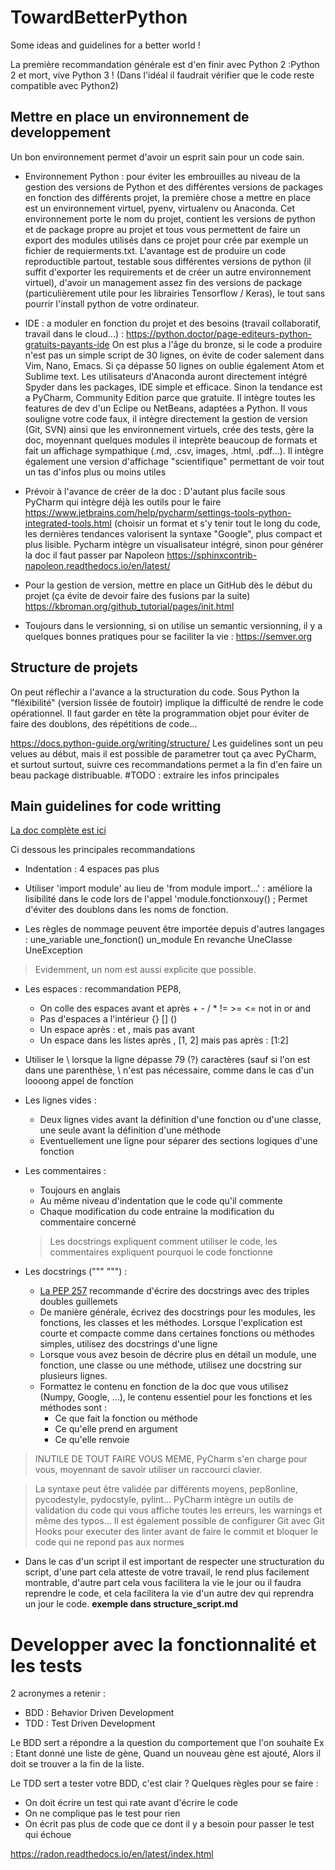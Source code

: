 # TowardBetterPython

Some ideas and guidelines for a better world !

La première recommandation générale est d'en finir avec Python 2 :Python 2 et mort, vive Python 3 ! (Dans l'idéal il faudrait vérifier que le code reste compatible avec Python2)


## Mettre en place un environnement de developpement

Un bon environnement permet d'avoir un esprit sain pour un code sain. 

* Environnement Python : pour éviter les embrouilles au niveau de la gestion des versions de Python et des différentes versions de packages en fonction des différents projet, la première chose a mettre en place est un environnement virtuel, pyenv, virtualenv ou Anaconda. Cet environnement porte le nom du projet, contient les versions de python et de package propre au projet et tous vous permettent de faire un export des modules utilisés dans ce projet pour crée par exemple un fichier de requierments.txt. L'avantage est de produire un code reproductible partout, testable sous différentes versions de python (il suffit d'exporter les requirements et de créer un autre environnement virtuel), d'avoir un management assez fin des versions de package (particulièrement utile pour les librairies Tensorflow / Keras), le tout sans pourrir l'install python de votre ordinateur.

* IDE : a moduler en fonction du projet et des besoins (travail collaboratif, travail dans le cloud...) : https://python.doctor/page-editeurs-python-gratuits-payants-ide
On est plus a l'âge du bronze, si le code a produire n'est pas un simple script de 30 lignes, on évite de coder salement dans Vim, Nano, Emacs. Si ça dépasse 50 lignes on oublie également Atom et Sublime text. 
Les utilisateurs d'Anaconda auront directement intégré Spyder dans les packages, IDE simple et efficace. Sinon la tendance est a PyCharm, Community Edition parce que gratuite. 
Il intègre toutes les features de dev d'un Eclipe ou NetBeans, adaptées a Python. Il vous souligne votre code faux, il intègre directement la gestion de version (Git, SVN) ainsi que les environnement virtuels, crée des tests, gère la doc, moyennant quelques modules il inteprète beaucoup de formats et fait un affichage sympathique (.md, .csv, images, .html, .pdf...). Il intègre également une version d'affichage "scientifique" permettant de voir tout un tas d'infos plus ou moins utiles


* Prévoir à l'avance de créer de la doc : D'autant plus facile sous PyCharm qui intègre déjà les outils pour le faire  
https://www.jetbrains.com/help/pycharm/settings-tools-python-integrated-tools.html (choisir un format et s'y tenir tout le long du code, les dernières tendances valorisent la syntaxe "Google", plus compact et plus lisible. Pycharm intègre un visualisateur intégré, sinon pour générer la doc il faut passer par Napoleon https://sphinxcontrib-napoleon.readthedocs.io/en/latest/

* Pour la gestion de version, mettre en place un GitHub dès le début du projet (ça évite de devoir faire des fusions par la suite) https://kbroman.org/github_tutorial/pages/init.html

* Toujours dans le versionning, si on utilise un semantic versionning, il y a quelques bonnes pratiques pour se faciliter la vie : https://semver.org


## Structure de projets
On peut réflechir a l'avance a la structuration du code. Sous Python la "fléxibilité" (version lissée de foutoir) implique la difficulté de rendre le code opérationnel.
Il faut garder en tête la programmation objet pour éviter de faire des doublons, des répétitions de code...

https://docs.python-guide.org/writing/structure/
Les guidelines sont un peu velues au début, mais il est possible de parametrer tout ça avec PyCharm, et surtout surtout, suivre ces recommandations permet a la fin d'en faire un beau package distribuable.
#TODO : extraire les infos principales

## Main guidelines for code writting 
[La doc complète est ici](https://www.python.org/dev/peps/pep-0008/)

Ci dessous les principales recommandations

* Indentation : 4 espaces pas plus
* Utiliser 'import module' au lieu de 'from module import...' : améliore la lisibilité dans le code lors de l'appel 'module.fonctionxouy() ; Permet d'éviter des doublons dans les noms de fonction.

* Les règles de nommage peuvent être importée depuis d'autres langages :
une_variable
une_fonction()
un_module
En revanche
UneClasse
UneException

> Evidemment, un nom est aussi explicite que possible.

* Les espaces : recommandation PEP8,
  * On colle des espaces avant et après  + - / * != >= <= not in or and
  * Pas d'espaces a l'intérieur {} [] () 
  * Un espace après : et , mais pas avant
  * Un espace dans les listes après , [1, 2] mais pas après : [1:2]

* Utiliser le \ lorsque la ligne dépasse 79 (?) caractères (sauf si l'on est dans une parenthèse, \ n'est pas nécessaire, comme dans le cas d'un loooong appel de fonction

* Les lignes vides :
  * Deux lignes vides avant la définition d'une fonction ou d'une classe, une seule avant la définition d'une méthode
  * Eventuellement une ligne pour séparer des sections logiques d'une fonction

* Les commentaires :
  * Toujours en anglais
  * Au même niveau d'indentation que le code qu'il commente
  * Chaque modification du code entraine la modification du commentaire concerné
 
  > Les docstrings expliquent comment utiliser le code, les commentaires expliquent pourquoi le code fonctionne

* Les docstrings (""" """) : 
  * [La PEP 257](https://www.python.org/dev/peps/pep-0257/) recommande d'écrire des docstrings avec des triples doubles guillemets
  * De manière générale, écrivez des docstrings pour les modules, les fonctions, les classes et les méthodes. Lorsque l'explication est courte et compacte comme dans certaines fonctions ou méthodes simples, utilisez des docstrings d'une ligne
  * Lorsque vous avez besoin de décrire plus en détail un module, une fonction, une classe ou une méthode, utilisez une docstring sur plusieurs lignes.
  * Formattez le contenu en fonction de la doc que vous utilisez (Numpy, Google, ...), le contenu essentiel pour les fonctions et les méthodes  sont : 
    * Ce que fait la fonction ou méthode
    * Ce qu'elle prend en argument
    * Ce qu'elle renvoie
    
> INUTILE DE TOUT FAIRE VOUS MEME, PyCharm s'en charge pour vous, moyennant de savoir utiliser un raccourci clavier.

> La syntaxe peut être validée par différents moyens, pep8online, pycodestyle, pydocstyle, pylint... PyCharm intègre un outils de validation du code qui vous affiche toutes les erreurs, les warnings et même des typos... Il est également possible de configurer Git avec Git Hooks pour executer des linter avant de faire le commit et bloquer le code qui ne repond pas aux normes

* Dans le cas d'un script il est important de respecter une structuration du script, d'une part cela atteste de votre travail, le rend plus facilement montrable, d'autre part cela vous facilitera la vie le jour ou il faudra reprendre le code, et cela facilitera la vie d'un autre dev qui reprendra un jour le code. __exemple dans structure_script.md__


# Developper avec la fonctionnalité et les tests 

2 acronymes a retenir : 
* BDD : Behavior Driven Development 
* TDD : Test Driven Development

Le BDD sert a répondre a la question du comportement que l'on souhaite
Ex : Etant donné une liste de gène, Quand un nouveau gène est ajouté, Alors il doit se trouver a la fin de la liste.

Le TDD sert a tester votre BDD, c'est clair ? Quelques règles pour se faire : 
* On doit écrire un test qui rate avant d'écrire le code
* On ne complique pas le test pour rien
* On écrit pas plus de code que ce dont il y a besoin pour passer le test qui échoue


https://radon.readthedocs.io/en/latest/index.html

